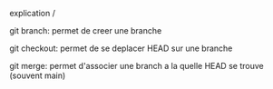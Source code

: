 explication /

git branch: permet de creer une branche 

git checkout: permet de se deplacer HEAD sur une branche

git merge: permet d'associer une branch a la quelle HEAD se trouve (souvent main) 
